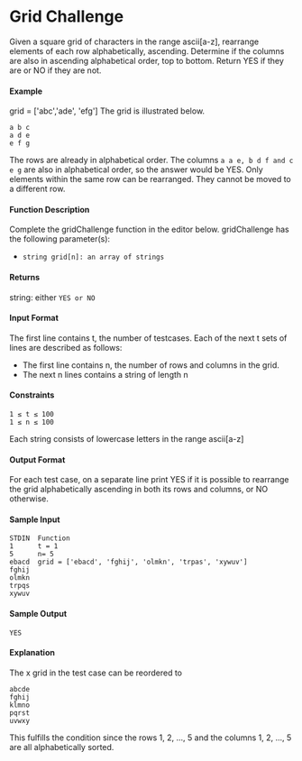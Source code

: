 # Grid Challenge 
Given a square grid of characters in the range ascii[a-z], rearrange elements of each row alphabetically, ascending. 
Determine if the columns are also in ascending alphabetical order, top to bottom.
Return YES if they are or NO if they are not.
#### Example
grid = ['abc','ade', 'efg']
The grid is illustrated below.
````
a b c 
a d e
e f g
````
The rows are already in alphabetical order. The columns `a a e, b d f and c e g` are also in alphabetical order, so the answer would be
YES. Only elements within the same row can be rearranged. They cannot be moved to a different row.

#### Function Description
Complete the gridChallenge function in the editor below.
gridChallenge has the following parameter(s):
- `string grid[n]: an array of strings`

#### Returns
string: either `YES or NO`
#### Input Format
The first line contains t, the number of testcases.
Each of the next t sets of lines are described as follows:
  - The first line contains n, the number of rows and columns in the grid.
  - The next n lines contains a string of length n

#### Constraints
```
1 ≤ t ≤ 100
1 ≤ n ≤ 100
```
Each string consists of lowercase letters in the range ascii[a-z]
#### Output Format
For each test case, on a separate line print YES if it is possible to rearrange the grid alphabetically ascending in both its rows and columns, or NO otherwise.
#### Sample Input
```
STDIN  Function
1      t = 1
5      n= 5
ebacd  grid = ['ebacd', 'fghij', 'olmkn', 'trpas', 'xywuv']
fghij
olmkn
trpqs
xywuv
```
#### Sample Output
``` 
YES
```
#### Explanation
The x grid in the  test case can be reordered to
````
abcde
fghij
klmno
pqrst
uvwxy
````
This fulfills the condition since the rows 1, 2, ..., 5 and the columns 1, 2, ..., 5 are all alphabetically sorted.